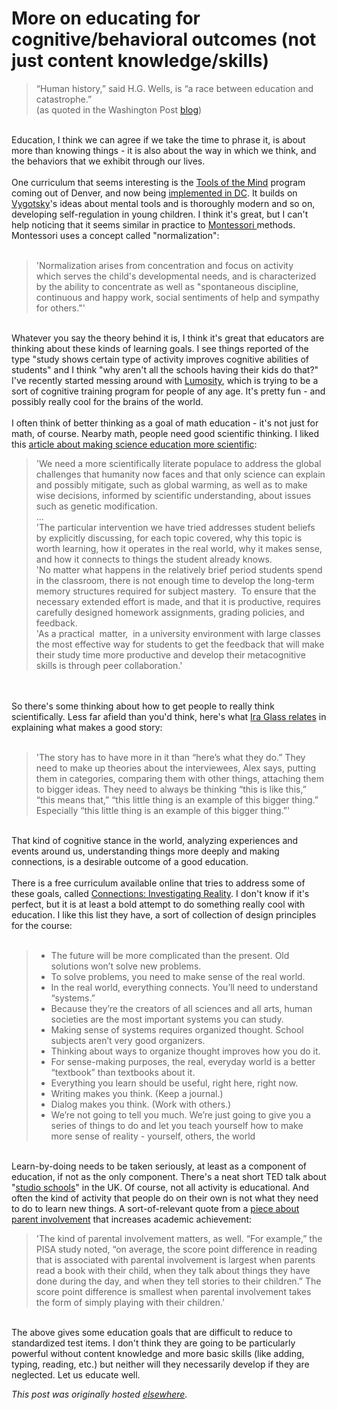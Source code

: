 # More on educating for cognitive/behavioral outcomes (not just content knowledge/skills)

<blockquote class="tr_bq">&#8220;Human history,&#8221; said H.G. Wells, is &#8220;a race between education and catastrophe.&#8221;<br>(as quoted in the Washington Post <a href="http://www.washingtonpost.com/blogs/answer-sheet/post/how-bill-gates-can-be-an-education-hero/2011/11/16/gIQAVWGrSN_blog.html">blog</a>)</blockquote>
<br>Education, I think we can agree if we take the time to phrase it, is about more than knowing things - it is also about the way in which we think, and the behaviors that we exhibit through our lives.<br><br>One curriculum that seems interesting is the <a href="http://www.mscd.edu/extendedcampus/toolsofthemind/">Tools of the Mind</a> program coming out of Denver, and now being <a href="http://www.washingtonpost.com/local/education/dc-school-reform-targets-early-lessons/2011/11/04/gIQAGZ2VCN_story.html">implemented in DC</a>. It builds on <a href="http://en.wikipedia.org/wiki/Lev_Vygotsky">Vygotsky</a>'s ideas about mental tools and is thoroughly modern and so on, developing self-regulation in young children. I think it's great, but I can't help noticing that it seems similar in practice to <a href="http://en.wikipedia.org/wiki/Montessori">Montessori </a>methods. Montessori uses a concept called "normalization":<br><br><blockquote class="tr_bq">'Normalization arises from concentration and focus on activity which&#160;serves the child's developmental needs, and is characterized by the&#160;ability to concentrate as well as "spontaneous discipline, continuous&#160;and happy work, social sentiments of help and sympathy for others."'</blockquote>
<br>Whatever you say the theory behind it is, I think it's great that educators are thinking about these kinds of learning goals. I see things reported of the type "study shows certain type of activity improves cognitive abilities of students" and I think "why aren't all the schools having their kids do that?" I've recently started messing around with <a href="http://www.lumosity.com/">Lumosity</a>, which is trying to be a sort of cognitive training program for people of any age. It's pretty fun - and possibly really cool for the brains of the world.<br><br>I often think of better thinking as a goal of math education - it's not just for math, of course. Nearby math, people need good scientific thinking. I liked this <a href="http://www.science20.com/carl_wieman/why_not_try_scientific_approach_science_education">article about making science education more scientific</a>:<br><blockquote class="tr_bq">'We need a more scientifically literate populace to address the global challenges that humanity now faces and that only science can explain and possibly mitigate, such as global warming, as well as to make wise decisions, informed by scientific understanding, about issues such as genetic modification.<br>...<br>'The particular intervention we have tried addresses student beliefs by explicitly discussing, for each topic covered, why this topic is worth learning, how it operates in the real world, why it makes sense, and how it connects to things the student already knows.<br>'No matter what happens in the relatively brief period students spend in the classroom, there is not enough time to develop the long-term memory structures required for subject mastery. &#160;To ensure that the necessary extended effort is made, and that it is productive, requires carefully designed homework assignments, grading policies, and feedback.<br>'As a practical &#160;matter, &#160;in a university environment with large classes the most effective way for students to get the feedback that will make their study time more productive and develop their metacognitive skills is through peer collaboration.'</blockquote>
<br><br>So there's some thinking about how to get people to really think scientifically. Less far afield than you'd think, here's what <a href="http://transom.org/?page_id=7025">Ira Glass relates</a> in explaining what makes a good story:<br><br><blockquote class="tr_bq">'The story has to have more in it than &#8220;here&#8217;s what they do.&#8221; They need to make up theories about the interviewees, Alex says, putting them in categories, comparing them with other things, attaching them to bigger ideas. They need to always be thinking &#8220;this is like this,&#8221; &#8220;this means that,&#8221; &#8220;this little thing is an example of this bigger thing.&#8221; Especially &#8220;this little thing is an example of this bigger thing.&#8221;'</blockquote>
<br>That kind of cognitive stance in the world, analyzing experiences and events around us, understanding things more deeply and making connections, is a desirable outcome of a good education.<br><br>There is a free curriculum available online that tries to address some of these goals, called <a href="http://www.marionbrady.com/Connections-InvestigatingReality-ACourseofStudy.asp">Connections: Investigating Reality</a>. I don't know if it's perfect, but it is at least a bold attempt to do something really cool with education. I like this list they have, a sort of collection of design principles for the course:<br><br><blockquote class="tr_bq"><ul>
<li>The future will be more complicated than the present. Old solutions won&#8217;t solve new problems.</li>
<li>To solve problems, you need to make sense of the real world.</li>
<li>In the real world, everything connects. You&#8217;ll need to understand &#8220;systems.&#8221;</li>
<li>Because they&#8217;re the creators of all sciences and all arts, human societies are the most important systems you can study.</li>
<li>Making sense of systems requires organized thought. School subjects aren&#8217;t very good organizers.</li>
<li>Thinking about ways to organize thought improves how you do it.</li>
<li>For sense-making purposes, the real, everyday world is a better &#8220;textbook&#8221; than textbooks about it.</li>
<li>Everything you learn should be useful, right here, right now.</li>
<li>Writing makes you think. (Keep a journal.)</li>
<li>Dialog makes you think. (Work with others.)</li>
<li>We&#8217;re not going to tell you much. We&#8217;re just going to give you a series of things to do and let you teach yourself how to make more sense of reality - yourself, others, the world</li>
</ul></blockquote>
<br>Learn-by-doing needs to be taken seriously, at least as a component of education, if not as the only component. There's a neat short TED talk about "<a href="http://www.ted.com/talks/geoff_mulgan_a_short_intro_to_the_studio_school.html">studio schools</a>" in the UK. Of course, not all activity is educational. And often the kind of activity that people do on their own is not what they need to do to learn new things. A sort-of-relevant quote from a <a href="http://www.nytimes.com/2011/11/20/opinion/sunday/friedman-how-about-better-parents.html">piece about parent involvement</a> that increases academic achievement:<br><blockquote class="tr_bq">'The kind of parental involvement matters, as well. &#8220;For example,&#8221; the PISA study noted, &#8220;on average, the score point difference in reading that is associated with parental involvement is largest when parents read a book with their child, when they talk about things they have done during the day, and when they tell stories to their children.&#8221; The score point difference is smallest when parental involvement takes the form of simply playing with their children.'</blockquote>
<br>The above gives some education goals that are difficult to reduce to standardized test items. I don't think they are going to be particularly powerful without content knowledge and more basic skills (like adding, typing, reading, etc.) but neither will they necessarily develop if they are neglected. Let us educate well.


*This post was originally hosted [elsewhere](http://planspace.blogspot.com/2012/03/more-on-educating-for.html).*
